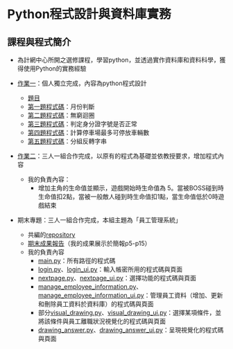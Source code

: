 Python程式設計與資料庫實務
== 
## 課程與程式簡介
- 為計網中心所開之選修課程，學習python，並透過實作資料庫和資料科學，獲得使用Python的實務經驗
  
- [作業一](https://github.com/janiceHuuu/112-2-python-programming-and-database-practices/tree/main/%E4%BD%9C%E6%A5%AD%201)：個人獨立完成，內容為python程式設計
  - [題目](https://github.com/janiceHuuu/112-2-python-programming-and-database-practices/blob/main/%E4%BD%9C%E6%A5%AD%201/Assignment%201%E9%A1%8C%E7%9B%AE.pdf)
  - [第一題程式碼](https://github.com/janiceHuuu/112-2-python-programming-and-database-practices/blob/main/%E4%BD%9C%E6%A5%AD%201/assignment1_1/F64126147_assignment1_1.ipynb)：月份判斷
  - [第二題程式碼](https://github.com/janiceHuuu/112-2-python-programming-and-database-practices/blob/main/%E4%BD%9C%E6%A5%AD%201/assignment1_2/F64126147_assignment1_2.ipynb)：無窮迴圈
  - [第三題程式碼](https://github.com/janiceHuuu/112-2-python-programming-and-database-practices/blob/main/%E4%BD%9C%E6%A5%AD%201/assignment1_3/F64126147_assignment1_3.ipynb)：判定身分證字號是否正常
  - [第四題程式碼](https://github.com/janiceHuuu/112-2-python-programming-and-database-practices/blob/main/%E4%BD%9C%E6%A5%AD%201/assignment1_4/F64126147_assignment1_4.ipynb)：計算停車場最多可停放車輛數
  - [第五題程式碼](https://github.com/janiceHuuu/112-2-python-programming-and-database-practices/blob/main/%E4%BD%9C%E6%A5%AD%201/assignment1_5/F64126147_assignment1_5.ipynb)：分組反轉字串
    
- [作業二]()：三人一組合作完成，以原有的程式為基礎並依教授要求，增加程式內容
  - 我的負責內容：
    - 增加主角的生命值並顯示，遊戲開始時生命值為 5。當被BOSS碰到時生命值扣2點，當被一般敵人碰到時生命值扣1點，當生命值低於0時遊戲結束
      
- 期末專題：三人一組合作完成，本組主題為「員工管理系統」
  - 共編的[repository](https://github.com/janiceHuuu/employee_management_system)
  - [期末成果報告](https://github.com/janiceHuuu/112-2-python-programming-and-database-practices/blob/main/%E6%9C%9F%E6%9C%AB%E5%B0%88%E9%A1%8C%E5%A0%B1%E5%91%8A.pdf)（我的成果展示於簡報p5-p15）
  - 我的負責內容
    - [main.py](https://github.com/janiceHuuu/employee_management_system/blob/main/code%2Bdata/main.py)：所有路徑的程式碼
    - [login.py](https://github.com/janiceHuuu/employee_management_system/blob/main/code%2Bdata/login.py)、[login_ui.py](https://github.com/janiceHuuu/employee_management_system/blob/main/code%2Bdata/login_ui.py)：輸入帳密所用的程式碼與頁面
    - [nextpage.py](https://github.com/janiceHuuu/employee_management_system/blob/main/code%2Bdata/nextpage.py)、[nextpage_ui.py](https://github.com/janiceHuuu/employee_management_system/blob/main/code%2Bdata/nextpage_ui.py)：選擇功能的程式碼與頁面
    - [manage_employee_information.py](https://github.com/janiceHuuu/employee_management_system/blob/main/code%2Bdata/manage_employee_information.py)、[manage_employee_information_ui.py](https://github.com/janiceHuuu/employee_management_system/blob/main/code%2Bdata/manage_employee_information_ui.py)：管理員工資料（增加、更新和刪除員工資料於資料庫）的程式碼與頁面
    - 部分[visual_drawing.py](https://github.com/janiceHuuu/employee_management_system/blob/main/code%2Bdata/visual_drawing.py)、[visual_drawing_ui.py](https://github.com/janiceHuuu/employee_management_system/blob/main/code%2Bdata/visual_drawing_ui.py)：選擇某項條件，並將該條件與員工離職狀況視覺化的程式碼與頁面
    - [drawing_answer.py](https://github.com/janiceHuuu/employee_management_system/blob/main/code%2Bdata/drawing_answer.py)、[drawing_answer_ui.py](https://github.com/janiceHuuu/employee_management_system/blob/main/code%2Bdata/drawing_answer_ui.py)：呈現視覺化的程式碼與頁面
